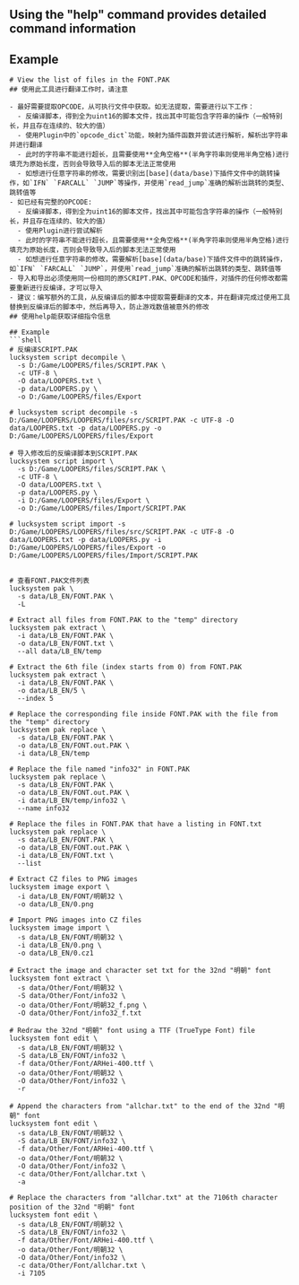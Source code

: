 ## Using the "help" command provides detailed command information

## Example
```shell
# View the list of files in the FONT.PAK
## 使用此工具进行翻译工作时，请注意

- 最好需要提取OPCODE，从可执行文件中获取。如无法提取，需要进行以下工作：
  - 反编译脚本，得到全为uint16的脚本文件，找出其中可能包含字符串的操作（一般特别长，并且存在连续的、较大的值）
  - 使用Plugin中的`opcode_dict`功能，映射为插件函数并尝试进行解析，解析出字符串并进行翻译
  - 此时的字符串不能进行超长，且需要使用**全角空格**(半角字符串则使用半角空格)进行填充为原始长度，否则会导致导入后的脚本无法正常使用
  - 如想进行任意字符串的修改，需要识别出[base](data/base)下插件文件中的跳转操作，如`IFN` `FARCALL` `JUMP`等操作，并使用`read_jump`准确的解析出跳转的类型、跳转值等
- 如已经有完整的OPCODE:
  - 反编译脚本，得到全为uint16的脚本文件，找出其中可能包含字符串的操作（一般特别长，并且存在连续的、较大的值）
  - 使用Plugin进行尝试解析
  - 此时的字符串不能进行超长，且需要使用**全角空格**(半角字符串则使用半角空格)进行填充为原始长度，否则会导致导入后的脚本无法正常使用
  - 如想进行任意字符串的修改，需要解析[base](data/base)下插件文件中的跳转操作，如`IFN` `FARCALL` `JUMP`，并使用`read_jump`准确的解析出跳转的类型、跳转值等
- 导入和导出必须使用同一份相同的原SCRIPT.PAK、OPCODE和插件，对插件的任何修改都需要重新进行反编译，才可以导入
- 建议：编写额外的工具，从反编译后的脚本中提取需要翻译的文本，并在翻译完成过使用工具替换到反编译后的脚本中，然后再导入，防止游戏数值被意外的修改
## 使用help能获取详细指令信息

## Example
```shell
# 反编译SCRIPT.PAK
lucksystem script decompile \
  -s D:/Game/LOOPERS/files/SCRIPT.PAK \
  -c UTF-8 \
  -O data/LOOPERS.txt \
  -p data/LOOPERS.py \
  -o D:/Game/LOOPERS/files/Export

# lucksystem script decompile -s D:/Game/LOOPERS/LOOPERS/files/src/SCRIPT.PAK -c UTF-8 -O data/LOOPERS.txt -p data/LOOPERS.py -o D:/Game/LOOPERS/LOOPERS/files/Export

# 导入修改后的反编译脚本到SCRIPT.PAK
lucksystem script import \
  -s D:/Game/LOOPERS/files/SCRIPT.PAK \
  -c UTF-8 \
  -O data/LOOPERS.txt \
  -p data/LOOPERS.py \
  -i D:/Game/LOOPERS/files/Export \
  -o D:/Game/LOOPERS/files/Import/SCRIPT.PAK

# lucksystem script import -s D:/Game/LOOPERS/LOOPERS/files/src/SCRIPT.PAK -c UTF-8 -O data/LOOPERS.txt -p data/LOOPERS.py -i D:/Game/LOOPERS/LOOPERS/files/Export -o D:/Game/LOOPERS/LOOPERS/files/Import/SCRIPT.PAK


# 查看FONT.PAK文件列表
lucksystem pak \
  -s data/LB_EN/FONT.PAK \
  -L

# Extract all files from FONT.PAK to the "temp" directory
lucksystem pak extract \
  -i data/LB_EN/FONT.PAK \
  -o data/LB_EN/FONT.txt \
  --all data/LB_EN/temp

# Extract the 6th file (index starts from 0) from FONT.PAK
lucksystem pak extract \
  -i data/LB_EN/FONT.PAK \
  -o data/LB_EN/5 \
  --index 5

# Replace the corresponding file inside FONT.PAK with the file from the "temp" directory
lucksystem pak replace \
  -s data/LB_EN/FONT.PAK \
  -o data/LB_EN/FONT.out.PAK \
  -i data/LB_EN/temp

# Replace the file named "info32" in FONT.PAK
lucksystem pak replace \
  -s data/LB_EN/FONT.PAK \
  -o data/LB_EN/FONT.out.PAK \
  -i data/LB_EN/temp/info32 \
  --name info32

# Replace the files in FONT.PAK that have a listing in FONT.txt
lucksystem pak replace \
  -s data/LB_EN/FONT.PAK \
  -o data/LB_EN/FONT.out.PAK \
  -i data/LB_EN/FONT.txt \
  --list

# Extract CZ files to PNG images
lucksystem image export \
  -i data/LB_EN/FONT/明朝32 \
  -o data/LB_EN/0.png

# Import PNG images into CZ files
lucksystem image import \
  -s data/LB_EN/FONT/明朝32 \
  -i data/LB_EN/0.png \
  -o data/LB_EN/0.cz1

# Extract the image and character set txt for the 32nd "明朝" font
lucksystem font extract \
  -s data/Other/Font/明朝32 \
  -S data/Other/Font/info32 \
  -o data/Other/Font/明朝32_f.png \
  -O data/Other/Font/info32_f.txt

# Redraw the 32nd "明朝" font using a TTF (TrueType Font) file
lucksystem font edit \
  -s data/LB_EN/FONT/明朝32 \
  -S data/LB_EN/FONT/info32 \
  -f data/Other/Font/ARHei-400.ttf \
  -o data/Other/Font/明朝32 \
  -O data/Other/Font/info32 \
  -r

# Append the characters from "allchar.txt" to the end of the 32nd "明朝" font
lucksystem font edit \
  -s data/LB_EN/FONT/明朝32 \
  -S data/LB_EN/FONT/info32 \
  -f data/Other/Font/ARHei-400.ttf \
  -o data/Other/Font/明朝32 \
  -O data/Other/Font/info32 \
  -c data/Other/Font/allchar.txt \
  -a

# Replace the characters from "allchar.txt" at the 7106th character position of the 32nd "明朝" font
lucksystem font edit \
  -s data/LB_EN/FONT/明朝32 \
  -S data/LB_EN/FONT/info32 \
  -f data/Other/Font/ARHei-400.ttf \
  -o data/Other/Font/明朝32 \
  -O data/Other/Font/info32 \
  -c data/Other/Font/allchar.txt \
  -i 7105

```
